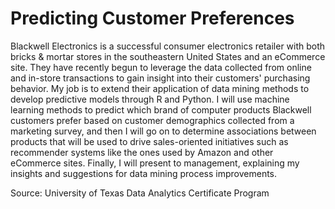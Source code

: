 # Predicting Customer Preferences

Blackwell Electronics is a successful consumer electronics retailer with both bricks & mortar stores in the southeastern United States and an eCommerce site. They have recently begun to leverage the data collected from online and in-store transactions to gain insight into their customers' purchasing behavior. My job is to extend their application of data mining methods to develop predictive models through  R and Python. I will use machine learning methods to predict which brand of computer products Blackwell customers prefer based on customer demographics collected from a marketing survey, and then I will go on to determine associations between products that will be used to drive sales-oriented initiatives such as recommender systems like the ones used by Amazon and other eCommerce sites. Finally, I will present to management, explaining my insights and suggestions for data mining process improvements.

Source: University of Texas Data Analytics Certificate Program
